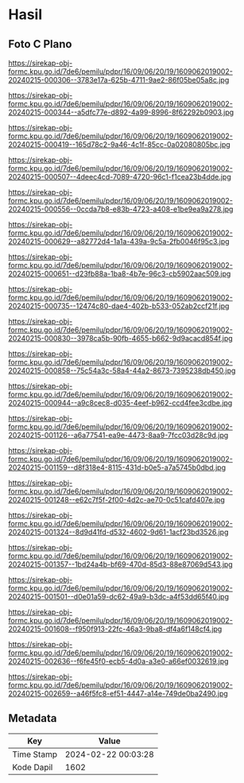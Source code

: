 # Hasil

## Foto C Plano

https://sirekap-obj-formc.kpu.go.id/7de6/pemilu/pdpr/16/09/06/20/19/1609062019002-20240215-000306--3783e17a-625b-4711-9ae2-86f05be05a8c.jpg

https://sirekap-obj-formc.kpu.go.id/7de6/pemilu/pdpr/16/09/06/20/19/1609062019002-20240215-000344--a5dfc77e-d892-4a99-8996-8f62292b0903.jpg

https://sirekap-obj-formc.kpu.go.id/7de6/pemilu/pdpr/16/09/06/20/19/1609062019002-20240215-000419--165d78c2-9a46-4c1f-85cc-0a02080805bc.jpg

https://sirekap-obj-formc.kpu.go.id/7de6/pemilu/pdpr/16/09/06/20/19/1609062019002-20240215-000507--4deec4cd-7089-4720-96c1-f1cea23b4dde.jpg

https://sirekap-obj-formc.kpu.go.id/7de6/pemilu/pdpr/16/09/06/20/19/1609062019002-20240215-000556--0ccda7b8-e83b-4723-a408-e1be9ea9a278.jpg

https://sirekap-obj-formc.kpu.go.id/7de6/pemilu/pdpr/16/09/06/20/19/1609062019002-20240215-000629--a82772d4-1a1a-439a-9c5a-2fb0046f95c3.jpg

https://sirekap-obj-formc.kpu.go.id/7de6/pemilu/pdpr/16/09/06/20/19/1609062019002-20240215-000651--d23fb88a-1ba8-4b7e-96c3-cb5902aac509.jpg

https://sirekap-obj-formc.kpu.go.id/7de6/pemilu/pdpr/16/09/06/20/19/1609062019002-20240215-000735--12474c80-dae4-402b-b533-052ab2ccf21f.jpg

https://sirekap-obj-formc.kpu.go.id/7de6/pemilu/pdpr/16/09/06/20/19/1609062019002-20240215-000830--3978ca5b-90fb-4655-b662-9d9acacd854f.jpg

https://sirekap-obj-formc.kpu.go.id/7de6/pemilu/pdpr/16/09/06/20/19/1609062019002-20240215-000858--75c54a3c-58a4-44a2-8673-7395238db450.jpg

https://sirekap-obj-formc.kpu.go.id/7de6/pemilu/pdpr/16/09/06/20/19/1609062019002-20240215-000944--a9c8cec8-d035-4eef-b962-ccd4fee3cdbe.jpg

https://sirekap-obj-formc.kpu.go.id/7de6/pemilu/pdpr/16/09/06/20/19/1609062019002-20240215-001126--a6a77541-ea9e-4473-8aa9-7fcc03d28c9d.jpg

https://sirekap-obj-formc.kpu.go.id/7de6/pemilu/pdpr/16/09/06/20/19/1609062019002-20240215-001159--d8f318e4-8115-431d-b0e5-a7a5745b0dbd.jpg

https://sirekap-obj-formc.kpu.go.id/7de6/pemilu/pdpr/16/09/06/20/19/1609062019002-20240215-001248--e62c7f5f-2f00-4d2c-ae70-0c51cafd407e.jpg

https://sirekap-obj-formc.kpu.go.id/7de6/pemilu/pdpr/16/09/06/20/19/1609062019002-20240215-001324--8d9d41fd-d532-4602-9d61-1acf23bd3526.jpg

https://sirekap-obj-formc.kpu.go.id/7de6/pemilu/pdpr/16/09/06/20/19/1609062019002-20240215-001357--1bd24a4b-bf69-470d-85d3-88e87069d543.jpg

https://sirekap-obj-formc.kpu.go.id/7de6/pemilu/pdpr/16/09/06/20/19/1609062019002-20240215-001501--d0e01a59-dc62-49a9-b3dc-a4f53dd65f40.jpg

https://sirekap-obj-formc.kpu.go.id/7de6/pemilu/pdpr/16/09/06/20/19/1609062019002-20240215-001608--f950f913-22fc-46a3-9ba8-df4a6f148cf4.jpg

https://sirekap-obj-formc.kpu.go.id/7de6/pemilu/pdpr/16/09/06/20/19/1609062019002-20240215-002636--f6fe45f0-ecb5-4d0a-a3e0-a66ef0032619.jpg

https://sirekap-obj-formc.kpu.go.id/7de6/pemilu/pdpr/16/09/06/20/19/1609062019002-20240215-002659--a46f5fc8-ef51-4447-a14e-749de0ba2490.jpg


## Metadata

| Key        | Value               |
| ---------- | ------------------- |
| Time Stamp | 2024-02-22 00:03:28 |
| Kode Dapil | 1602                |



